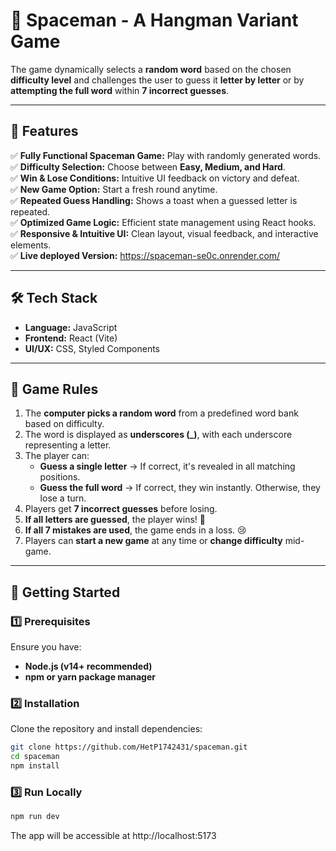 # 🚀 Spaceman - A Hangman Variant Game

The game dynamically selects a **random word** based on the chosen **difficulty level** and challenges the user to guess it **letter by letter** or by **attempting the full word** within **7 incorrect guesses**.

---

## **🌟 Features**

✅ **Fully Functional Spaceman Game:** Play with randomly generated words.  
✅ **Difficulty Selection:** Choose between **Easy, Medium, and Hard**.  
✅ **Win & Lose Conditions:** Intuitive UI feedback on victory and defeat.  
✅ **New Game Option:** Start a fresh round anytime.  
✅ **Repeated Guess Handling:** Shows a toast when a guessed letter is repeated.  
✅ **Optimized Game Logic:** Efficient state management using React hooks.  
✅ **Responsive & Intuitive UI:** Clean layout, visual feedback, and interactive elements.  
✅ **Live deployed Version:** https://spaceman-se0c.onrender.com/

---

## **🛠️ Tech Stack**

- **Language:** JavaScript
- **Frontend:** React (Vite)
- **UI/UX:** CSS, Styled Components

---

## **📜 Game Rules**

1. The **computer picks a random word** from a predefined word bank based on difficulty.
2. The word is displayed as **underscores (\_)**, with each underscore representing a letter.
3. The player can:
   - **Guess a single letter** → If correct, it's revealed in all matching positions.
   - **Guess the full word** → If correct, they win instantly. Otherwise, they lose a turn.
4. Players get **7 incorrect guesses** before losing.
5. **If all letters are guessed**, the player wins! 🎉
6. **If all 7 mistakes are used**, the game ends in a loss. 😢
7. Players can **start a new game** at any time or **change difficulty** mid-game.

---

## **🚀 Getting Started**

### **1️⃣ Prerequisites**

Ensure you have:

- **Node.js (v14+ recommended)**
- **npm or yarn package manager**

### **2️⃣ Installation**

Clone the repository and install dependencies:

```bash
git clone https://github.com/HetP1742431/spaceman.git
cd spaceman
npm install
```

### **3️⃣ Run Locally**

```bash
npm run dev
```

The app will be accessible at http://localhost:5173
